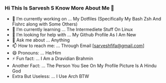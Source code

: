 ### Hi This Is Sarvesh S Know More About Me 👋



- 🔭 I’m currently working on ... My Dotfiles (Specifically My Bash Zsh And Fishrc along with Some Others)
- 🌱 I’m currently learning ... The Intermediete Stuff On Linux
- 🤔 I’m looking for help with ... My Github Profile As I Am New
- 💬 Ask me about ... Anything
- 📫 How to reach me: ... Through Email [sarveshfifa@gmail.com]
- 😄 Pronouns: ... He/Him
- ⚡ Fun fact: ... I Am a Dravidian Brahmin
- Another Fact: ... The Person You See On My Profile Picture Is A Hindu God
- Extra But Useless: ... I Use Arch BTW
